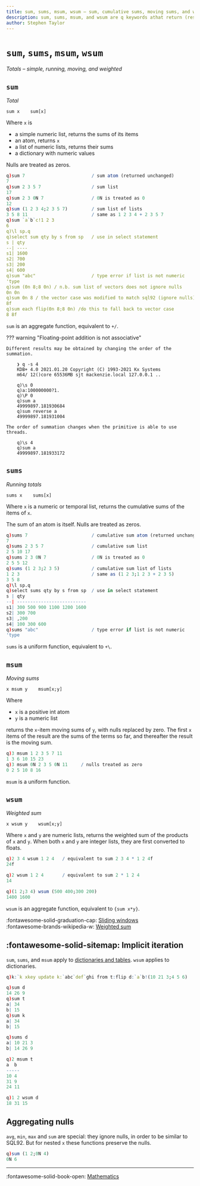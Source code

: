 ```yaml
---
title: sum, sums, msum, wsum – sum, cumulative sums, moving sums, and weighted sum of a list | Reference | kdb+ and q documentation
description: sum, sums, msum, and wsum are q keywords athat return (respectively) the sum, cumulative sums, moving sums, and weighted sum of their argument.
author: Stephen Taylor
---
```

# `sum`, `sums`, `msum`, `wsum`

_Totals – simple, running, moving, and weighted_




## `sum`

_Total_

```syntax
sum x    sum[x]
```

Where `x` is

-   a simple numeric list, returns the sums of its items
-   an atom, returns `x`
-   a list of numeric lists, returns their sums
-   a dictionary with numeric values

Nulls are treated as zeros.

```q
q)sum 7                         / sum atom (returned unchanged)
7
q)sum 2 3 5 7                   / sum list
17
q)sum 2 3 0N 7                  / 0N is treated as 0
12
q)sum (1 2 3 4;2 3 5 7)         / sum list of lists
3 5 8 11                        / same as 1 2 3 4 + 2 3 5 7
q)sum `a`b`c!1 2 3
6
q)\l sp.q
q)select sum qty by s from sp   / use in select statement
s | qty
--| ----
s1| 1600
s2| 700
s3| 200
s4| 600
q)sum "abc"                     / type error if list is not numeric
'type
q)sum (0n 8;8 0n) / n.b. sum list of vectors does not ignore nulls
0n 0n
q)sum 0n 8 / the vector case was modified to match sql92 (ignore nulls)
8f
q)sum each flip(0n 8;8 0n) /do this to fall back to vector case
8 8f
```

`sum` is an aggregate function, equivalent to `+/`.

??? warning "Floating-point addition is not associative"

    Different results may be obtained by changing the order of the summation.

        ❯ q -s 4
        KDB+ 4.0 2021.01.20 Copyright (C) 1993-2021 Kx Systems
        m64/ 12()core 65536MB sjt mackenzie.local 127.0.0.1 ..

        q)\s 0
        q)a:100000000?1.
        q)\P 0
        q)sum a
        49999897.181930684
        q)sum reverse a
        49999897.181931004

    The order of summation changes when the primitive is able to use threads. 

        q)\s 4
        q)sum a
        49999897.181933172


## `sums`

_Running totals_

```syntax
sums x    sums[x]
```

Where `x` is a numeric or temporal list, returns the cumulative sums of the items of `x`.

The sum of an atom is itself. Nulls are treated as zeros.

```q
q)sums 7                        / cumulative sum atom (returned unchanged)
7
q)sums 2 3 5 7                  / cumulative sum list
2 5 10 17
q)sums 2 3 0N 7                 / 0N is treated as 0
2 5 5 12
q)sums (1 2 3;2 3 5)            / cumulative sum list of lists
1 2 3                           / same as (1 2 3;1 2 3 + 2 3 5)
3 5 8
q)\l sp.q
q)select sums qty by s from sp  / use in select statement
s | qty
--| --------------------------
s1| 300 500 900 1100 1200 1600
s2| 300 700
s3| ,200
s4| 100 300 600
q)sums "abc"                    / type error if list is not numeric
'type
```

`sums` is a uniform function, equivalent to `+\`.



## `msum`

_Moving sums_

```syntax
x msum y    msum[x;y]
```

Where

-  `x` is a positive int atom
-  `y` is a numeric list

returns the `x`-item moving sums of `y`, with nulls replaced by zero. The first `x` items of the result are the sums of the terms so far, and thereafter the result is the moving sum.

```q
q)3 msum 1 2 3 5 7 11
1 3 6 10 15 23
q)3 msum 0N 2 3 5 0N 11     / nulls treated as zero
0 2 5 10 8 16
```

`msum` is a uniform function.


## `wsum`

_Weighted sum_

```syntax
x wsum y    wsum[x;y]
```

Where `x` and `y` are numeric lists, returns the weighted sum of the products of `x` and `y`. When both `x` and `y` are integer lists, they are first converted to floats. 

```q
q)2 3 4 wsum 1 2 4   / equivalent to sum 2 3 4 * 1 2 4f
24f

q)2 wsum 1 2 4       / equivalent to sum 2 * 1 2 4
14

q)(1 2;3 4) wsum (500 400;300 200)
1400 1600
```

`wsum` is an aggregate function, equivalent to `{sum x*y}`.

:fontawesome-solid-graduation-cap:
[Sliding windows](../kb/programming-idioms.md#how-do-i-apply-a-function-to-a-sequence-sliding-window)
<br>
:fontawesome-brands-wikipedia-w:
[Weighted sum](https://en.wikipedia.org/wiki/Weight_function "Wikipedia")


## :fontawesome-solid-sitemap: Implicit iteration

`sum`, `sums`, and `msum` apply to [dictionaries and tables](../basics/math.md#dictionaries-and-tables).
`wsum` applies to dictionaries.

```q
q)k:`k xkey update k:`abc`def`ghi from t:flip d:`a`b!(10 21 3;4 5 6)

q)sum d
14 26 9
q)sum t
a| 34
b| 15
q)sum k
a| 34
b| 15

q)sums d
a| 10 21 3
b| 14 26 9

q)2 msum t
a  b
-----
10 4
31 9
24 11

q)1 2 wsum d
18 31 15
```


## Aggregating nulls

`avg`, `min`, `max` and `sum` are special: they ignore nulls, in order to be similar to SQL92.
But for nested `x` these functions preserve the nulls.

```q
q)sum (1 2;0N 4)
0N 6
```

----
:fontawesome-solid-book-open:
[Mathematics](../basics/math.md)
